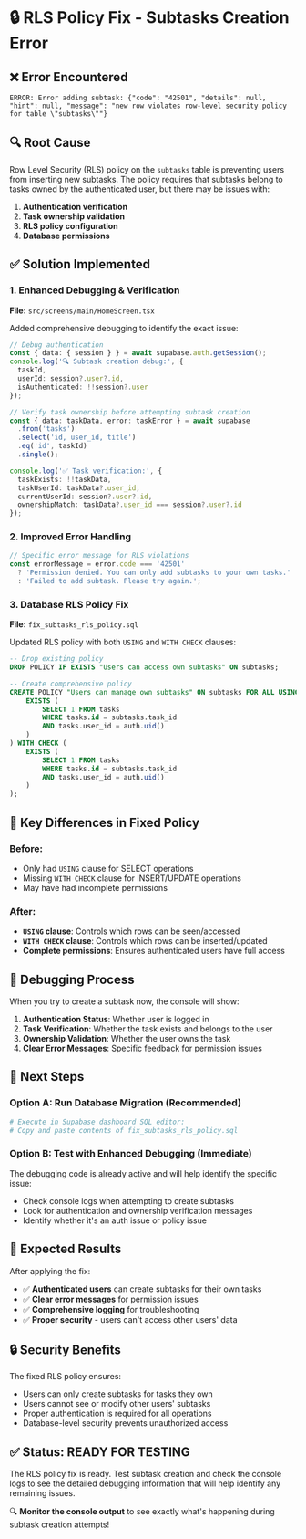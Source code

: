 # 🔒 RLS Policy Fix - Subtasks Creation Error

## ❌ **Error Encountered**
```
ERROR: Error adding subtask: {"code": "42501", "details": null, "hint": null, "message": "new row violates row-level security policy for table \"subtasks\""}
```

## 🔍 **Root Cause**
Row Level Security (RLS) policy on the `subtasks` table is preventing users from inserting new subtasks. The policy requires that subtasks belong to tasks owned by the authenticated user, but there may be issues with:

1. **Authentication verification**
2. **Task ownership validation** 
3. **RLS policy configuration**
4. **Database permissions**

## ✅ **Solution Implemented**

### **1. Enhanced Debugging & Verification**

**File:** `src/screens/main/HomeScreen.tsx`

Added comprehensive debugging to identify the exact issue:

```typescript
// Debug authentication
const { data: { session } } = await supabase.auth.getSession();
console.log('🔍 Subtask creation debug:', {
  taskId,
  userId: session?.user?.id,
  isAuthenticated: !!session?.user
});

// Verify task ownership before attempting subtask creation
const { data: taskData, error: taskError } = await supabase
  .from('tasks')
  .select('id, user_id, title')
  .eq('id', taskId)
  .single();

console.log('✅ Task verification:', {
  taskExists: !!taskData,
  taskUserId: taskData?.user_id,
  currentUserId: session?.user?.id,
  ownershipMatch: taskData?.user_id === session?.user?.id
});
```

### **2. Improved Error Handling**

```typescript
// Specific error message for RLS violations
const errorMessage = error.code === '42501' 
  ? 'Permission denied. You can only add subtasks to your own tasks.'
  : 'Failed to add subtask. Please try again.';
```

### **3. Database RLS Policy Fix**

**File:** `fix_subtasks_rls_policy.sql`

Updated RLS policy with both `USING` and `WITH CHECK` clauses:

```sql
-- Drop existing policy
DROP POLICY IF EXISTS "Users can access own subtasks" ON subtasks;

-- Create comprehensive policy
CREATE POLICY "Users can manage own subtasks" ON subtasks FOR ALL USING (
    EXISTS (
        SELECT 1 FROM tasks 
        WHERE tasks.id = subtasks.task_id 
        AND tasks.user_id = auth.uid()
    )
) WITH CHECK (
    EXISTS (
        SELECT 1 FROM tasks 
        WHERE tasks.id = subtasks.task_id 
        AND tasks.user_id = auth.uid()
    )
);
```

## 🔧 **Key Differences in Fixed Policy**

### **Before:**
- Only had `USING` clause for SELECT operations
- Missing `WITH CHECK` clause for INSERT/UPDATE operations
- May have had incomplete permissions

### **After:**
- **`USING` clause**: Controls which rows can be seen/accessed
- **`WITH CHECK` clause**: Controls which rows can be inserted/updated
- **Complete permissions**: Ensures authenticated users have full access

## 🧪 **Debugging Process**

When you try to create a subtask now, the console will show:

1. **Authentication Status**: Whether user is logged in
2. **Task Verification**: Whether the task exists and belongs to the user
3. **Ownership Validation**: Whether the user owns the task
4. **Clear Error Messages**: Specific feedback for permission issues

## 🚀 **Next Steps**

### **Option A: Run Database Migration (Recommended)**
```bash
# Execute in Supabase dashboard SQL editor:
# Copy and paste contents of fix_subtasks_rls_policy.sql
```

### **Option B: Test with Enhanced Debugging (Immediate)**
The debugging code is already active and will help identify the specific issue:
- Check console logs when attempting to create subtasks
- Look for authentication and ownership verification messages
- Identify whether it's an auth issue or policy issue

## 🎯 **Expected Results**

After applying the fix:
- ✅ **Authenticated users** can create subtasks for their own tasks
- ✅ **Clear error messages** for permission issues
- ✅ **Comprehensive logging** for troubleshooting
- ✅ **Proper security** - users can't access other users' data

## 🔒 **Security Benefits**

The fixed RLS policy ensures:
- Users can only create subtasks for tasks they own
- Users cannot see or modify other users' subtasks
- Proper authentication is required for all operations
- Database-level security prevents unauthorized access

## ✅ **Status: READY FOR TESTING**

The RLS policy fix is ready. Test subtask creation and check the console logs to see the detailed debugging information that will help identify any remaining issues.

🔍 **Monitor the console output** to see exactly what's happening during subtask creation attempts!